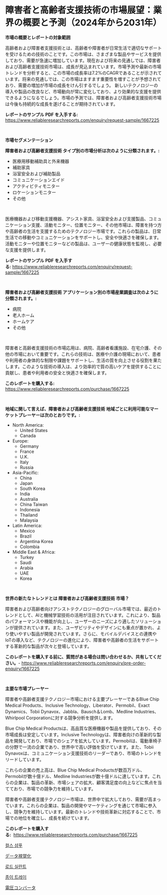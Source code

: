 <p><h1>障害者と高齢者支援技術の市場展望：業界の概要と予測（2024年から2031年）</h1></p><p><strong>市場の概要とレポートの対象範囲</strong></p>
<p><p>高齢者および障害者支援技術とは、高齢者や障害者が日常生活で適切なサポートを受けるための技術のことです。この市場は、さまざまな製品やサービスを提供しており、需要が急速に増加しています。現在および将来の見通しでは、障害者および高齢者支援技術市場は、成長が見込まれています。市場予測や最新の市場トレンドを分析すると、この市場の成長率は7.2%のCAGRであることが示されています。将来の見通しでは、この市場はますます重要性を増すことが予想されており、需要の増加が市場の成長をけん引するでしょう。 新しいテクノロジーの導入や製品の改良など、市場動向が常に変化しており、より効果的な支援を提供できるようになるでしょう。市場の予測では、障害者および高齢者支援技術市場は今後も持続的な成長を遂げることが期待されています。</p></p>
<p><strong>レポートのサンプル PDF を入手する:</strong> <a href="https://www.reliableresearchreports.com/enquiry/request-sample/1667225">https://www.reliableresearchreports.com/enquiry/request-sample/1667225</a></p>
<p>&nbsp;</p>
<p><strong>市場セグメンテーション</strong></p>
<p><strong>障害者および高齢者支援技術 タイプ別の市場分析は次のように分類されます。:</strong></p>
<p><ul><li>医療用移動補助具と外来機器</li><li>補助家具</li><li>浴室安全および補助製品</li><li>コミュニケーションエイド</li><li>アクティビティモニター</li><li>ロケーションモニター</li><li>その他</li></ul></p>
<p>&nbsp;</p>
<p><p>医療機器および移動支援機器、アシスト家具、浴室安全および支援製品、コミュニケーション支援、活動モニター、位置モニター、その他市場は、障害を持つ方や高齢者の生活を支援するためのテクノロジー市場です。これらの製品は、日常生活での移動やコミュニケーションをサポートし、安全や快適さを確保します。活動モニターや位置モニターなどの製品は、ユーザーの健康状態を監視し、必要な支援を提供します。</p></p>
<p><strong>レポートのサンプル PDF を入手する:</strong>&nbsp;<a href="https://www.reliableresearchreports.com/enquiry/request-sample/1667225">https://www.reliableresearchreports.com/enquiry/request-sample/1667225</a></p>
<p>&nbsp;</p>
<p><strong> 障害者および高齢者支援技術 アプリケーション別の市場産業調査は次のように分類されます。:</strong></p>
<p><ul><li>病院</li><li>老人ホーム</li><li>ホームケア</li><li>その他</li></ul></p>
<p>&nbsp;</p>
<p><p>障害者と高齢者支援技術の市場応用は、病院、高齢者看護施設、在宅介護、その他の市場において重要です。これらの技術は、医療や介護の現場において、患者や利用者の身体的な制限や課題をサポートし、生活の質を向上させる役割を果たします。このような技術の導入は、より効率的で質の高いケアを提供することに貢献し、患者や利用者の安全と快適さを確保します。</p></p>
<p><strong>このレポートを購入する:</strong>&nbsp; <a href="https://www.reliableresearchreports.com/purchase/1667225">https://www.reliableresearchreports.com/purchase/1667225</a></p>
<p>&nbsp;</p>
<p><strong>地域に関して言えば、障害者および高齢者支援技術 地域ごとに利用可能なマーケットプレーヤーは次のとおりです。:</strong></p>
<p><ul>
    <li>
        North America:
        <ul>
            <li>United States</li>
            <li>Canada</li>
        </ul>
    </li>
    <li>
        Europe:
        <ul>
            <li>Germany</li>
            <li>France</li>
            <li>U.K.</li>
            <li>Italy</li>
            <li>Russia</li>
        </ul>
    </li>
    <li>
        Asia-Pacific:
        <ul>
            <li>China</li>
            <li>Japan</li>
            <li>South Korea</li>
            <li>India</li>
            <li>Australia</li>
            <li>China Taiwan</li>
            <li>Indonesia</li>
            <li>Thailand</li>
            <li>Malaysia</li>
        </ul>
    </li>
    <li>
        Latin America:
        <ul>
            <li>Mexico</li>
            <li>Brazil</li>
            <li>Argentina Korea</li>
            <li>Colombia</li>
        </ul>
    </li>
    <li>
        Middle East & Africa:
        <ul>
            <li>Turkey</li>
            <li>Saudi</li>
            <li>Arabia</li>
            <li>UAE</li>
            <li>Korea</li>
        </ul>
    </li>
    </ul></p>
<p>&nbsp;</p>
<p><strong>世界の新たなトレンドとは 障害者および高齢者支援技術 市場？</strong></p>
<p><p>障害者および高齢者向けアシストテクノロジーのグローバル市場では、最近のトレンドとして、AIと機械学習技術の活用が注目されています。これにより、製品のパフォーマンスや機能が向上し、ユーザーのニーズにより適したソリューションが提供されています。また、ユーザビリティやデザインにも重点が置かれ、より使いやすい製品が開発されています。さらに、モバイルデバイスとの連携やIoTの導入など、テクノロジーの進化により、障害者や高齢者の生活をサポートする革新的な製品が次々と登場しています。</p></p>
<p><strong>このレポートを購入する前に、質問がある場合は問い合わせるか、共有してください。</strong>- <a href="https://www.reliableresearchreports.com/enquiry/pre-order-enquiry/1667225">https://www.reliableresearchreports.com/enquiry/pre-order-enquiry/1667225</a></p>
<p>&nbsp;</p>
<p><strong>主要な市場プレーヤー</strong></p>
<p><p>障害者や高齢者支援テクノロジー市場における主要プレーヤーであるBlue Chip Medical Products、Inclusive Technology、Liberator、Permobil、Exact Dynamics、Tobii Dynavox、Jabbla、Bausch＆Lomb、Medline Industries、Whirlpool Corporationに対する競争分析を提供します。</p><p>Blue Chip Medical Productsは、高品質な医療機器や製品を提供しており、その市場成長は安定しています。Inclusive Technologyは、障害者向けの革新的な製品を開発しており、市場でのシェアを拡大しています。Permobilは、電動車椅子の分野で一流の企業であり、世界中で高い評価を受けています。また、Tobii Dynavoxは、コミュニケーション支援技術のリーダーであり、市場のトレンドをリードしています。</p><p>これらの企業の売上高は、Blue Chip Medical Productsが数百万ドル、Permobilが数十億ドル、Medline Industriesが数十億ドルに達しています。これらの企業は、製品の革新、市場シェアの拡大、顧客満足度の向上などに焦点を当てており、市場での競争力を維持しています。</p><p>障害者や高齢者支援テクノロジー市場は、世界中で拡大しており、需要が高まっています。これらの企業は、製品の開発やマーケティングを通じて市場に参入し、競争力を維持しています。最新のトレンドや技術革新に対応することで、市場での地位を確立し、成長を続けています。</p></p>
<p><strong>このレポートを購入する:</strong>&nbsp;&nbsp;<a href="https://www.reliableresearchreports.com/purchase/1667225">https://www.reliableresearchreports.com/purchase/1667225</a></p>
<p><p><a href="https://github.com/RichardLueilwitz787/Market-Research-Report-List-1/blob/main/910907013653.md">컬스 샴푸</a></p><p><a href="https://github.com/Calvi3ynJerde867/Market-Research-Report-List-1/blob/main/351356114484.md">データ視覚化</a></p><p><a href="https://medium.com/@marchall15/%EB%8F%84%EB%A1%9C-%EA%B5%B3%ED%9E%88%EA%B8%B0-%EC%8B%9C%EC%9E%A5-2031%EB%85%84%EA%B9%8C%EC%A7%80%EC%9D%98-%ED%8A%B8%EB%A0%8C%EB%93%9C-%EC%98%88%EC%B8%A1-%EB%B0%8F-%EA%B2%BD%EC%9F%81-%EB%B6%84%EC%84%9D-7d5cda7babf6">로드 실란트</a></p><p><a href="https://medium.com/@leigh.tymms/%EC%A2%85%EC%9D%B4-%ED%8A%B8%EB%A0%88%EC%9D%B4-%EC%8B%9C%EC%9E%A5-%EB%B6%84%EC%84%9D-%EA%B8%80%EB%A1%9C%EB%B2%8C-%EC%82%B0%EC%97%85-%EC%A0%84%EB%A7%9D-%EB%B0%8F-%EC%98%88%EC%B8%A1-2024%EB%85%84%EB%B6%80%ED%84%B0-2031%EB%85%84-3b0f093b0952">종이 트레이</a></p><p><a href="https://medium.com/@evans21bill/%E9%9B%BB%E5%9C%A7%E3%82%B3%E3%83%B3%E3%83%90%E3%83%BC%E3%82%BF%E3%83%BC%E5%B8%82%E5%A0%B4-2031%E5%B9%B4%E3%81%BE%E3%81%A7%E3%81%AE%E3%83%88%E3%83%AC%E3%83%B3%E3%83%89-%E4%BA%88%E6%B8%AC-%E3%81%8A%E3%82%88%E3%81%B3%E7%AB%B6%E5%90%88%E5%88%86%E6%9E%90-506ffa5a83df">電圧コンバータ</a></p></p>